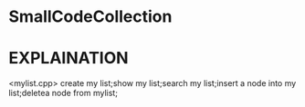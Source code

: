 # SmallCodeCollection
# <ENTRY> EXPLAINATION

<mylist.cpp>
create my list;show my list;search my list;insert a node into my list;deletea node from mylist;
